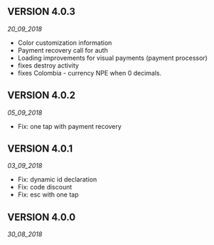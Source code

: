 ## VERSION 4.0.3

_20_09_2018_

* Color customization information
* Payment recovery call for auth
* Loading improvements for visual payments (payment processor)
* fixes destroy activity
* fixes Colombia - currency NPE when 0 decimals.

## VERSION 4.0.2

_05_09_2018_

* Fix: one tap with payment recovery

## VERSION 4.0.1

_03_09_2018_

* Fix: dynamic id declaration
* Fix: code discount
* Fix: esc with one tap

## VERSION 4.0.0

_30_08_2018_